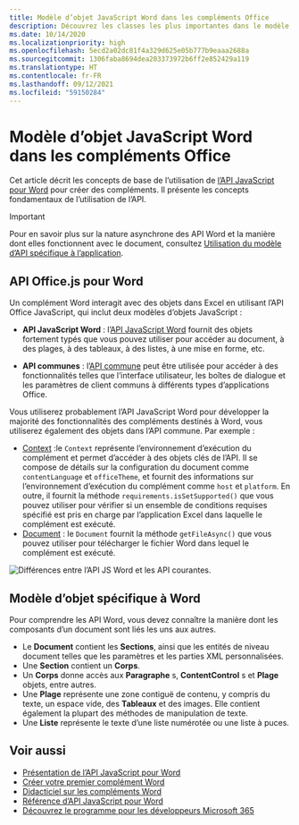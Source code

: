 ```yaml
---
title: Modèle d’objet JavaScript Word dans les compléments Office
description: Découvrez les classes les plus importantes dans le modèle objet JavaScript spécifique à Word.
ms.date: 10/14/2020
ms.localizationpriority: high
ms.openlocfilehash: 5ecd2a02dc81f4a329d625e05b777b9eaaa2688a
ms.sourcegitcommit: 1306faba8694dea203373972b6ff2e852429a119
ms.translationtype: HT
ms.contentlocale: fr-FR
ms.lasthandoff: 09/12/2021
ms.locfileid: "59150284"
---
```

# <a name="word-javascript-object-model-in-office-add-ins"></a>Modèle d’objet JavaScript Word dans les compléments Office

Cet article décrit les concepts de base de l’utilisation de [l’API JavaScript pour Word](../reference/overview/word-add-ins-reference-overview.md) pour créer des compléments. Il présente les concepts fondamentaux de l’utilisation de l’API.

> [!IMPORTANT]
> Pour en savoir plus sur la nature asynchrone des API Word et la manière dont elles fonctionnent avec le document, consultez [Utilisation du modèle d’API spécifique à l’application](../develop/application-specific-api-model.md).

## <a name="officejs-apis-for-word"></a>API Office.js pour Word

Un complément Word interagit avec des objets dans Excel en utilisant l’API Office JavaScript, qui inclut deux modèles d’objets JavaScript :

* **API JavaScript Word** : l’[API JavaScript Word](../reference/overview/word-add-ins-reference-overview.md) fournit des objets fortement typés que vous pouvez utiliser pour accéder au document, à des plages, à des tableaux, à des listes, à une mise en forme, etc.

* **API communes** : l’[API commune](/javascript/api/office) peut être utilisée pour accéder à des fonctionnalités telles que l’interface utilisateur, les boîtes de dialogue et les paramètres de client communs à différents types d’applications Office.

Vous utiliserez probablement l’API JavaScript Word pour développer la majorité des fonctionnalités des compléments destinés à Word, vous utiliserez également des objets dans l’API commune. Par exemple :

* [Context](/javascript/api/office/office.context) :le `Context` représente l’environnement d’exécution du complément et permet d’accéder à des objets clés de l’API. Il se compose de détails sur la configuration du document comme `contentLanguage` et `officeTheme`, et fournit des informations sur l’environnement d’exécution du complément comme `host` et `platform`. En outre, il fournit la méthode `requirements.isSetSupported()` que vous pouvez utiliser pour vérifier si un ensemble de conditions requises spécifié est pris en charge par l’application Excel dans laquelle le complément est exécuté.
* [Document](/javascript/api/office/office.document) : le `Document` fournit la méthode `getFileAsync()` que vous pouvez utiliser pour télécharger le fichier Word dans lequel le complément est exécuté.

![Différences entre l’API JS Word et les API courantes.](../images/word-js-api-common-api.png)

## <a name="word-specific-object-model"></a>Modèle d’objet spécifique à Word

Pour comprendre les API Word, vous devez connaître la manière dont les composants d’un document sont liés les uns aux autres.

* Le **Document** contient les **Sections**, ainsi que les entités de niveau document telles que les paramètres et les parties XML personnalisées.
* Une **Section** contient un **Corps**.
* Un **Corps** donne accès aux **Paragraphe** s, **ContentControl** s et **Plage** objets, entre autres.
* Une **Plage** représente une zone contiguë de contenu, y compris du texte, un espace vide, des **Tableaux** et des images. Elle contient également la plupart des méthodes de manipulation de texte.
* Une **Liste** représente le texte d’une liste numérotée ou une liste à puces.

## <a name="see-also"></a>Voir aussi

- [Présentation de l’API JavaScript pour Word](../reference/overview/word-add-ins-reference-overview.md)
- [Créer votre premier complément Word](../quickstarts/word-quickstart.md)
- [Didacticiel sur les compléments Word](../tutorials/word-tutorial.md)
- [Référence d’API JavaScript pour Word](/javascript/api/word)
- [Découvrez le programme pour les développeurs Microsoft 365](https://developer.microsoft.com/microsoft-365/dev-program)
